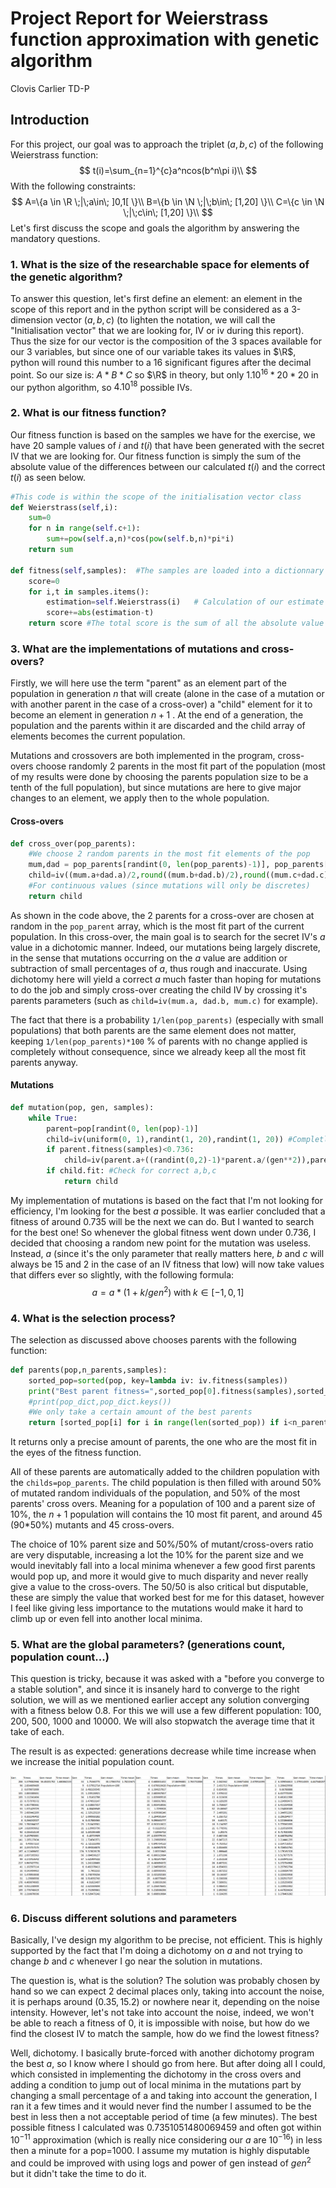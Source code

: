 # Project Report for Weierstrass function approximation with genetic algorithm

Clovis Carlier TD-P

## Introduction

For this project, our goal was to approach the triplet $(a,b,c)$ of the following Weierstrass function: 
$$
t(i)=\sum_{n=1}^{c}a^ncos(b^n\pi i)\\
$$
With the following constraints:
$$
A=\{a \in \R \;|\;a\in\; ]0,1[ \}\\
B=\{b \in \N \;|\;b\in\; [1,20] \}\\
C=\{c \in \N \;|\;c\in\; [1,20] \}\\
$$
Let's first discuss the scope and goals the algorithm by answering the mandatory questions.



### 1. What is the size of the researchable space for elements of the genetic algorithm?

To answer this question, let's first define an element: an element in the scope of this report and in the python script will be considered as a 3-dimension  vector $(a,b,c)$ (to lighten the notation, we will call the "Initialisation vector" that we are looking for, IV or iv during this report).  Thus the size for our vector is the composition of the 3 spaces available for our 3 variables, but since one of our variable takes its values in $\R$, python will round this number to a 16 significant figures after the decimal point. So our size is: $A*B*C$ so $\R$ in theory, but only $1.10^{16}*20*20$ in our python algorithm, so $4.10^{18}$ possible IVs.



### 2. What is our fitness function?

Our fitness function is based on the samples we have for the exercise, we have 20 sample values of $i$ and $t(i)$ that have been generated with the secret IV that we are looking for. Our fitness function is simply the sum of the  absolute value of the differences between our calculated $t(i)$ and the correct $t(i)$ as seen below.

```python
#This code is within the scope of the initialisation vector class
def Weierstrass(self,i):
    sum=0
    for n in range(self.c+1):
        sum+=pow(self.a,n)*cos(pow(self.b,n)*pi*i)
    return sum

def fitness(self,samples):  #The samples are loaded into a dictionnary where i are the keys and the equivalent t the values
    score=0
    for i,t in samples.items():
        estimation=self.Weierstrass(i)   # Calculation of our estimate of t(i)
        score+=abs(estimation-t)
    return score #The total score is the sum of all the absolute value of the differences
```



### 3. What are the implementations of mutations and cross-overs?

Firstly, we will here use the term "parent" as an element part of the population in generation $n$ that will create (alone in the case of a mutation or with another parent in the case of a cross-over) a "child" element for it to become an element in generation $n+1$ . At the end of a generation, the population and the parents within it are discarded and the child array of elements becomes the current population.

Mutations and crossovers are both implemented in the program, cross-overs choose randomly 2 parents in the most fit part of the population (most of my results were done by choosing the parents population size to be a tenth of the full population), but since mutations are here to give major changes to an element, we apply then to the whole population.

#### Cross-overs

```python
def cross_over(pop_parents):
    #We choose 2 random parents in the most fit elements of the pop
    mum,dad = pop_parents[randint(0, len(pop_parents)-1)], pop_parents[randint(0, len(pop_parents)-1)]
    child=iv((mum.a+dad.a)/2,round((mum.b+dad.b)/2),round((mum.c+dad.c)/2)) 
    #For continuous values (since mutations will only be discretes)
    return child
```

As shown in the code above, the 2 parents for a cross-over are chosen at random in the  ```pop_parent``` array, which is the most fit part of the current population. In this cross-over, the main goal is to search for the secret IV's $a$ value in a dichotomic manner. Indeed, our mutations being largely discrete, in the sense that mutations occurring on the $a$ value are addition or subtraction of small percentages of $a$, thus rough and inaccurate. Using dichotomy here will yield a correct $a$ much faster than hoping for mutations to do the job and simply cross-over creating the child IV by crossing it's parents  parameters (such as ``` child=iv(mum.a, dad.b, mum.c) ``` for example).

The fact that there is a probability ```1/len(pop_parents)``` (especially with small populations) that both parents are the same element does not matter, keeping ```1/len(pop_parents)*100``` % of parents with no change applied is completely without consequence, since we already keep all the most fit parents anyway.

#### Mutations

```python
def mutation(pop, gen, samples):
    while True:
        parent=pop[randint(0, len(pop)-1)]
        child=iv(uniform(0, 1),randint(1, 20),randint(1, 20)) #Completly randomized new point
        if parent.fitness(samples)<0.736:
            child=iv(parent.a+((randint(0,2)-1)*parent.a/(gen**2)),parent.b,parent.c) 
        if child.fit: #Check for correct a,b,c
            return child
```

My implementation of mutations is based on the fact that I'm not looking for efficiency, I'm looking for the best $a$ possible. It was earlier concluded that a fitness of around 0.735 will be the next we can do. But I wanted to search for the best one! So whenever the global fitness went down under 0.736, I decided that choosing a random new point for the mutation was useless. Instead, $a$ (since it's the only parameter that really matters here, $b$ and $c$ will always be $15$ and $2$ in the case of an IV fitness that low) will now take values that differs ever so slightly, with the following formula:
$$
a=a*(1+k/gen^2) \;\text{with}\;  k \in [-1,0,1]
$$


### 4. What is the selection process?

The selection as discussed above chooses parents with the following function:

```python
def parents(pop,n_parents,samples):
    sorted_pop=sorted(pop, key=lambda iv: iv.fitness(samples))
    print("Best parent fitness=",sorted_pop[0].fitness(samples),sorted_pop[0])
    #print(pop_dict,pop_dict.keys())
    #We only take a certain amount of the best parents
    return [sorted_pop[i] for i in range(len(sorted_pop)) if i<n_parents]
```

It returns only a precise amount of parents, the one who are the most fit in the eyes of the fitness function.

All of these parents are automatically added to the children population with the ```childs=pop_parents```. The child population is then filled with around 50% of mutated random individuals of the population, and 50% of the most parents' cross overs. Meaning for a population of 100 and a parent size of 10%, the $n+1$ population will contains the 10 most fit parent, and around 45 (90\*50%) mutants and 45 cross-overs.

The choice of 10% parent size and 50%/50% of mutant/cross-overs ratio are very disputable, increasing a lot the 10% for the parent size and we would inevitably fall into a local minima whenever a few good first parents would pop up, and more it would give to much disparity and never really give a value to the cross-overs. The 50/50 is also critical but disputable, these are simply the value that worked best for me for this dataset, however I feel like giving less importance to the mutations would make it hard to climb up or even fell into another local minima.

### 5. What are the global parameters?  (generations count, population count...)

This question is tricky, because it was asked with a "before you converge to a stable solution", and since it is insanely hard to converge to the right solution, we will as we mentioned earlier accept any solution converging with a fitness below 0.8. For this we will use a few different population: 100, 200, 500, 1000 and 10000. We will also stopwatch the average time that it take of each.

The result is as expected: generations decrease while time increase when we increase the initial population count.

![Stats](./stats.png "Stats")



### 6. Discuss different solutions and parameters

Basically, I've design my algorithm to be precise, not efficient. This is highly supported by the fact that I'm doing a dichotomy on $a$ and not trying to change $b$ and $c$ whenever I go near the solution in mutations.

The question is, what is the solution? The solution was probably chosen by hand so we can expect 2 decimal places only, taking into account the noise, it is perhaps around $(0.35,15.2)$ or nowhere near it, depending on the noise intensity. However, let's not take into account the noise, indeed, we won't be able to reach a fitness of 0, it is impossible with noise, but how do we find the closest IV to match the sample, how do we find the lowest fitness?

Well, dichotomy. I basically brute-forced with another dichotomy program the best $a$, so I know where I should go from here. But after doing all I could, which consisted in implementing the dichotomy in the cross overs and adding a condition to jump out of local minima in the mutations part by changing a small percentage of a and taking into account the generation, I ran it a few times and it would never find the number I assumed to be the best in less then a not acceptable period of time (a few minutes).  The best possible fitness I calculated was $0.7351051480069459$ and often got within $10^{-11}$ approximation (which is really nice considering our $a$ are $10^{-16}$) in less then a minute for a pop=1000. I assume my mutation is highly disputable and could be improved with using logs and power of gen instead of $gen^2$ but it didn't take the time to do it. 



